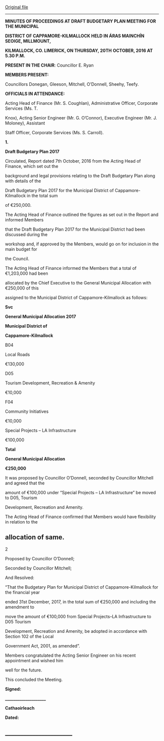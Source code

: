 [Original file](https://beta.limerick.ie/sites/default/files/media/documents/2017-04/minutes_of_draft_budgetary_plan_meeting_20th_october_2016.pdf)

---
**MINUTES OF PROCEEDINGS AT DRAFT BUDGETARY PLAN MEETING FOR THE MUNICIPAL**

**DISTRICT OF CAPPAMORE-KILMALLOCK HELD IN ÁRAS MAINCHĺN SEOIGE, MILLMOUNT,**

**KILMALLOCK, CO. LIMERICK, ON THURSDAY, 20TH** **OCTOBER, 2016 AT 5.30 P.M.**

**PRESENT IN THE CHAIR**: Councillor E. Ryan

**MEMBERS PRESENT:**

Councillors Donegan, Gleeson, Mitchell, O’Donnell, Sheehy, Teefy.

**OFFICIALS IN ATTENDANCE:**

Acting Head of Finance (Mr. S. Coughlan), Administrative Officer, Corporate Services (Ms. T.

Knox), Acting Senior Engineer (Mr. G. O’Connor), Executive Engineer (Mr. J. Moloney), Assistant

Staff Officer, Corporate Services (Ms. S. Carroll).

**1.**

**Draft Budgetary Plan 2017**

Circulated, Report dated 7th October, 2016 from the Acting Head of Finance, which set out the

background and legal provisions relating to the Draft Budgetary Plan along with details of the

Draft Budgetary Plan 2017 for the Municipal District of Cappamore-Kilmallock in the total sum

of €250,000.

The Acting Head of Finance outlined the figures as set out in the Report and informed Members

that the Draft Budgetary Plan 2017 for the Municipal District had been discussed during the

workshop and, if approved by the Members, would go on for inclusion in the main budget for

the Council.

The Acting Head of Finance informed the Members that a total of €1,203,000 had been

allocated by the Chief Executive to the General Municipal Allocation with €250,000 of this

assigned to the Municipal District of Cappamore-Kilmallock as follows:

**Svc**

**General Municipal Allocation 2017**

**Municipal District of**

**Cappamore-Kilmallock**

B04

Local Roads

€130,000

D05

Tourism Development, Recreation & Amenity

€10,000

F04

Community Initiatives

€10,000

Special Projects – LA Infrastructure

€100,000

**Total**

**General Municipal Allocation**

**€250,000**

It was proposed by Councillor O’Donnell, seconded by Councillor Mitchell and agreed that the

amount of €100,000 under “Special Projects – LA Infrastructure” be moved to D05, Tourism

Development, Recreation and Amenity.

The Acting Head of Finance confirmed that Members would have flexibility in relation to the

allocation of same.
---
2

Proposed by Councillor O’Donnell;

Seconded by Councillor Mitchell;

And Resolved:

“That the Budgetary Plan for Municipal District of Cappamore-Kilmallock for the financial year

ended 31st December, 2017, in the total sum of €250,000 and including the amendment to

move the amount of €100,000 from Special Projects–LA Infrastructure to D05 Tourism

Development, Recreation and Amenity, be adopted in accordance with Section 102 of the Local

Government Act, 2001, as amended”.

Members congratulated the Acting Senior Engineer on his recent appointment and wished him

well for the future.

This concluded the Meeting.

**Signed:**

**\_\_\_\_\_\_\_\_\_\_\_\_\_\_\_\_\_\_\_\_**

**Cathaoirleach**

**Dated:**

**\_\_\_\_\_\_\_\_\_\_\_\_\_\_\_\_\_\_\_\_\_\_**
---
